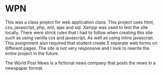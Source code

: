 # WPN
This was a class project for web application class. This project uses html, css, javascript, php, xml, ajax and sql. Xampp was used to test the site locally. There were strick rules that I had to follow when creating this site such as using vanilla css and javascript. As well as using inline javascript. This assignment also required that student create 5 seperate web forms on different pages. The site is not very responsive and I look to rewrite the entire project in the future.

The World Post News is a fictional news company that posts the news in a newspaper format.
